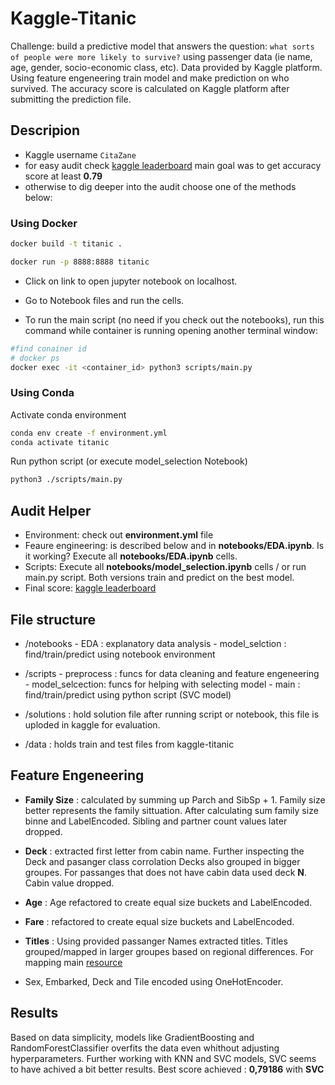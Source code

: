 # Kaggle-Titanic
Challenge: build a predictive model that answers the question: `what sorts of people were more likely to survive?` using passenger data (ie name, age, gender, socio-economic class, etc).
Data provided by Kaggle platform. 
Using feature engeneering train model and make prediction on who survived. The accuracy score is calculated on Kaggle platform after submitting the prediction file.

## Descripion
* Kaggle username `CitaZane`
* for easy audit check [kaggle leaderboard](https://www.kaggle.com/competitions/titanic/leaderboard?search=CitaZane) main goal was to get accuracy score at least **0.79**
* otherwise to dig deeper into the audit choose one of the methods below:

     
### Using Docker
```bash
docker build -t titanic .
```

```bash
docker run -p 8888:8888 titanic
```       
* Click on link to open jupyter notebook on localhost.
* Go to Notebook files and run the cells.

* To run the main script (no need if you check out the notebooks), run this command while container is running opening another terminal window:
```bash
#find conainer id 
# docker ps
docker exec -it <container_id> python3 scripts/main.py
```     
### Using Conda
Activate conda environment
```bash
conda env create -f environment.yml
conda activate titanic
```
Run python script (or execute model_selection Notebook)
```bash
python3 ./scripts/main.py
```  
## Audit Helper
* Environment: check out **environment.yml** file
* Feaure engineering: is described below and in **notebooks/EDA.ipynb**. Is it working? Execute all **notebooks/EDA.ipynb** cells.
* Scripts: Execute all **notebooks/model_selection.ipynb** cells / or run main.py script. Both versions train and predict on the best model.
* Final score: [kaggle leaderboard](https://www.kaggle.com/competitions/titanic/leaderboard?search=CitaZane)


## File structure
- /notebooks
        - EDA : explanatory  data analysis
        - model_selction : find/train/predict using notebook environment
- /scripts
        - preprocess : funcs for data cleaning and feature engeneering
        - model_selcection: funcs for helping with selecting model
        - main : find/train/predict using python script (SVC model)

- /solutions : hold solution file after running script or notebook,
this file is uploded in kaggle for evaluation.
- /data : holds train and test files from kaggle-titanic

## Feature Engeneering
* **Family Size** : calculated by summing up Parch and SibSp + 1. Family size better represents the family sittuation. After calculating sum family size binne and LabelEncoded. Sibling and partner count values later dropped.
* **Deck** : extracted first letter from cabin name. Further inspecting the Deck and pasanger class corrolation Decks also grouped in bigger groupes. For passanges that does not have cabin data used deck **N**. Cabin value dropped.
* **Age** : Age refactored to create equal size buckets and LabelEncoded.
* **Fare** : refactored to create equal size buckets and LabelEncoded.
* **Titles** : Using provided passanger Names extracted titles. Titles grouped/mapped in larger groupes based on regional differences. For mapping main [resource](https://www.kaggle.com/code/konstantinmasich/titanic-0-82-0-83/notebook)

* Sex, Embarked, Deck and Tile encoded using OneHotEncoder.

## Results
Based on data simplicity, models like GradientBoosting and RandomForestClassifier overfits the data even whithout adjusting hyperparameters.
Further working with KNN and SVC models, SVC seems to have achived a bit better results.
Best score achieved : **0,79186** with **SVC**